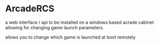 # ArcadeRCS

a web interface / api to be installed on a windows based acrade cabinet allowing for changing game launch parameters.

allows you to change which game is launched at boot remotely
